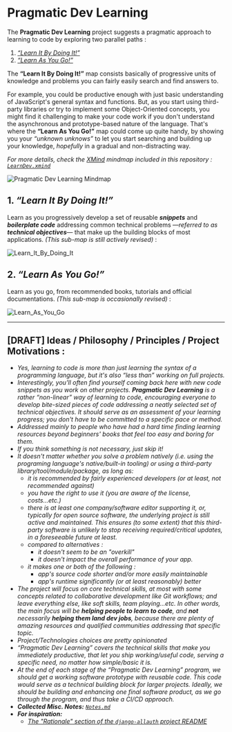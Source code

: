 # Pragmatic Dev Learning

The **Pragmatic Dev Learning** project suggests a pragmatic approach to learning to code by exploring two parallel paths :

1. [_“Learn It By Doing It!”_](#1-learn-it-by-doing-it)
2. [_“Learn As You Go!”_](#2-learn-as-you-go)

The **“Learn It By Doing It!”** map consists basically of progressive units of knowledge and problems you can fairly easily search and find answers to. 

For example, you could be productive enough with just basic understanding of JavaScript's general syntax and functions. But, as you start using third-party libraries or try to implement some Object-Oriented concepts, you might find it challenging to make your code work if you don't understand the asynchronous and prototype-based nature of the language. That's where the **“Learn As You Go!”** map could come up quite handy, by showing you your *“unknown unknows”* to let you start searching and building up your knowledge, *hopefully* in a gradual and non-distracting way.


_For more details, check the [XMind](https://www.xmind.net/xmind8-pro/) mindmap included in this repository : [`LearnDev.xmind`](LearnDev.xmind)_

![Pragmatic Dev Learning Mindmap](assets/LearnDev_map_thumb.png)

## 1. _“Learn It By Doing It!”_

Learn as you progressively develop a set of reusable ***snippets*** and ***boilerplate code*** addressing common technical problems —*referred to as **technical objectives***— that make up the building blocks of most applications. _(This sub-map is still actively revised)_ :

![Learn_It_By_Doing_It](assets/Learn_It_By_Doing_It.png)

## 2. _“Learn As You Go!”_

Learn as you go, from recommended books, tutorials and official documentations.  _(This sub-map is occasionally revised)_  :

![Learn_As_You_Go](assets/Learn_As_You_Go.png)


---------------------


## [DRAFT] Ideas / Philosophy / Principles / Project Motivations :
- *Yes, learning to code is more than just learning the syntax of a programming language, but it's also “less than” working on full projects.*
- *Interestingly, you'll often find yourself coming back here with new code snippets as you work on other projects. **Pragmatic Dev Learning** is a rather “non-linear” way of learning to code, encouraging everyone to develop bite-sized pieces of code addressing a neatly selected set of technical objectives. It should serve as an assessment of your learning progress; you don't have to be committed to a specific pace or method.*
- *Addressed mainly to people who have had a hard time finding learning resources beyond beginners' books that feel too easy and boring for them.*
- *If you think something is not necessary, just skip it!*
- *It doesn't matter whether you solve a problem natively (i.e. using the programing language's native/built-in tooling) or using a third-party library/tool/module/package, as long as:*
	- *it is recommended by fairly experienced developers (or at least, not recommended against)*
	- *you have the right to use it (you are aware of the license, costs...etc.)*
	- *there is at least one company/software editor supporting it, or, typically for open source software, the underlying project is still active and maintained. This ensures (to some extent) that this third-party software is unlikely to stop receiving required/critical updates, in a foreseeable future at least.*
	- *compared to alternatives :*
		- *it doesn't seem to be an "overkill"*
		- *it doesn't impact the overall performance of your app.*
	- *it makes one or both of the following :*
		- *app's source code shorter and/or more easily maintainable*
		- *app's runtime significantly (or at least reasonably) better*
- *The project will focus on core technical skills, at most with some concepts related to collaborative development like Git workflows; and leave everything else, like soft skills, team playing...etc. In other words, the main focus will be **helping people to learn to code**, and **not** necessarily **helping them land dev jobs**, because there are plenty of amazing resources and qualified communities addressing that specific topic.*
- *Project/Technologies choices are pretty opinionated*
- *“Pragmatic Dev Learning” covers the technical skills that make you immediately productive, that let you ship working/useful code, serving a specific need, no matter how simple/basic it is.*
- *At the end of each stage of the “Pragmatic Dev Learning” program, we should get a working software prototype with reusable code. This code would serve as a technical building block for larger projects. Ideally, we should be building and enhancing one final software product, as we go through the program, and thus take a CI/CD approach.*
- ***Collected Misc. Notes:** [`Notes.md`](/Notes.md)*
- ***For inspiration:***
	- *[The "Rationale" section of the `django-allauth` project README](https://github.com/pennersr/django-allauth/tree/e12112d03342b70a421aeebd4b6eecc7a7a211e8#rationale)*